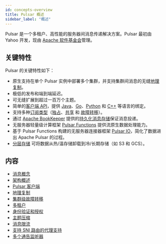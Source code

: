 ```yaml
---
id: concepts-overview
title: Pulsar 概述
sidebar_label: "概述"
---
```


Pulsar 是一个多租户、高性能的服务器间消息传递解决方案。Pulsar 最初由 Yahoo 开发，现由 [Apache 软件基金会](https://www.apache.org/)管理。

## 关键特性

Pulsar 的关键特性如下：

* 原生支持在单个 Pulsar 实例中部署多个集群，并支持集群间消息的无缝[地理复制](administration-geo.md)。
* 极低的发布和端到端延迟。
* 可无缝扩展到超过一百万个主题。
* 简单的[客户端 API](concepts-clients.md)，提供 [Java](client-libraries-java.md)、[Go](client-libraries-go.md)、[Python](client-libraries-python.md) 和 [C++](client-libraries-cpp.md) 等语言的绑定。
* 支持多种[订阅类型](concepts-messaging.md#subscription-types)（[独占](concepts-messaging.md#exclusive)、[共享](concepts-messaging.md#shared) 和 [故障转移](concepts-messaging.md#failover)）。
* 通过 [Apache BookKeeper](http://bookkeeper.apache.org/) 提供的[持久化消息存储](concepts-architecture-overview.md#persistent-storage)保证消息投递。
* 无服务器轻量级计算框架 [Pulsar Functions](functions-overview.md) 提供流原生数据处理能力。
* 基于 Pulsar Functions 构建的无服务器连接器框架 [Pulsar IO](io-overview.md)，简化了数据进出 Apache Pulsar 的过程。
* [分层存储](tiered-storage-overview.md) 可将数据从热/温存储卸载到冷/长期存储（如 S3 和 GCS）。

## 内容

- [消息概念](concepts-messaging.md)
- [架构概述](concepts-architecture-overview.md)
- [Pulsar 客户端](concepts-clients.md)
- [地理复制](concepts-replication.md)
- [集群级故障转移](concepts-cluster-level-failover.md)
- [多租户](concepts-multi-tenancy.md)
- [身份验证和授权](concepts-authentication.md)
- [主题压缩](concepts-topic-compaction.md)
- [消息限流](concepts-throttling.md)
- [支持 SNI 路由的代理支持](concepts-proxy-sni-routing.md)
- [多个通告监听器](concepts-multiple-advertised-listeners.md)